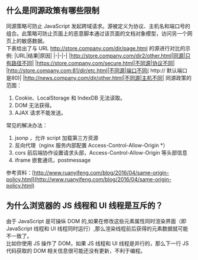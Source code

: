 ## 什么是同源政策有哪些限制
同源策略可防止 JavaScript 发起跨域请求。源被定义为协议、主机名和端口号的组合。此策略可防止页面上的恶意脚本通过该页面的文档对象模型，访问另一个网页上的敏感数据。  
下表给出了与 URL http://store.company.com/dir/page.html 的源进行对比的示例:
|URL|结果|原因|
|-|-|-|
|http://store.company.com/dir2/other.html|同源|只有路径不同|
|https://store.company.com/secure.html|不同源|协议不同|
|http://store.company.com:81/dir/etc.html|不同源|端口不同( http:// 默认端口是80)|
|http://news.company.com/dir/other.html|不同源|主机不同|
同源政策的范围：  
1. Cookie、LocalStorage 和 IndexDB 无法读取。
2. DOM 无法获得。
3. AJAX 请求不能发送。   

常见的解决办法：  
1. jsonp ，允许 script 加载第三方资源
2. 反向代理（nginx 服务内部配置 Access-Control-Allow-Origin *）
3. cors 前后端协作设置请求头部，Access-Control-Allow-Origin 等头部信息
4. iframe 嵌套通讯，postmessage  

参考资料：[http://www.ruanyifeng.com/blog/2016/04/same-origin-policy.html](http://www.ruanyifeng.com/blog/2016/04/same-origin-policy.html)



## 为什么浏览器的 JS 线程和 UI 线程是互斥的？
由于 JavaScript 是可操纵 DOM 的,如果在修改这些元素属性同时渲染界面（即 JavaScript 线程和 UI 线程同时运行）,那么渲染线程前后获得的元素数据就可能不一致了。  
比如你使用 JS 操作了 DOM，如果 JS 线程和 UI 线程是并行的，那么下一行 JS 代码获取的 DOM 相关信息很可能还没有更新，不利于编程。